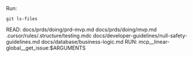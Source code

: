 Run:

```
git ls-files
```
READ:
     docs/prds/doing/prd-mvp.md
     docs/prds/doing/mvp.md
     .cursor/rules/.structure/testing.mdc
     docs/developer-guidelines/null-safety-guidelines.md
     docs/database/business-logic.md
RUN:
     mcp__linear-global__get_issue:$ARGUMENTS
